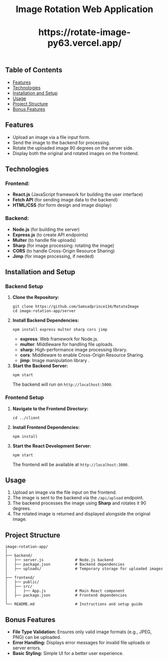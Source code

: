 <!DOCTYPE html>
<html lang="en">
<head>
    <meta charset="UTF-8">
    <meta name="viewport" content="width=device-width, initial-scale=1.0">
  
</head>
<body>

<header>
    <div class="container">
        <h1>Image Rotation Web Application </h1>
        <h1>https://rotate-image-py63.vercel.app/</h1
    </div>
</header>

<div class="container">
    <h2>Table of Contents</h2>
    <ul>
        <li><a href="#features">Features</a></li>
        <li><a href="#technologies">Technologies</a></li>
        <li><a href="#installation-and-setup">Installation and Setup</a></li>
        <li><a href="#usage">Usage</a></li>
        <li><a href="#project-structure">Project Structure</a></li>
        <li><a href="#bonus-features">Bonus Features</a></li>
    </ul>

  <h2>Features</h2>
    <ul>
        <li>Upload an image via a file input form.</li>
        <li>Send the image to the backend for processing.</li>
        <li>Rotate the uploaded image 90 degrees on the server side.</li>
        <li>Display both the original and rotated images on the frontend.</li>
    </ul>

  <h2 id="technologies">Technologies</h2>
    <h3>Frontend:</h3>
    <ul>
        <li><strong>React.js</strong> (JavaScript framework for building the user interface)</li>
        <li><strong>Fetch API</strong> (for sending image data to the backend)</li>
        <li><strong>HTML/CSS</strong> (for form design and image display)</li>
    </ul>

  <h3>Backend:</h3>
    <ul>
        <li><strong>Node.js</strong> (for building the server)</li>
        <li><strong>Express.js</strong> (to create API endpoints)</li>
        <li><strong>Multer</strong> (to handle file uploads)</li>
        <li><strong>Sharp</strong> (for image processing: rotating the image)</li>
        <li><strong>CORS</strong> (to handle Cross-Origin Resource Sharing)</li>
        <li><strong>Jimp</strong> (for image processing, if needed)</li>
    </ul>

  <h2 id="installation-and-setup">Installation and Setup</h2>

  <h3>Backend Setup</h3>
    <ol>
        <li><strong>Clone the Repository:</strong>
            <pre><code>git clone https://github.com/Samsadprince134/RotateImage
cd image-rotation-app/server</code></pre>
        </li>
        <li><strong>Install Backend Dependencies:</strong>
            <pre><code>npm install express multer sharp cors jimp</code></pre>
            <ul>
                <li><strong>express</strong>: Web framework for Node.js.</li>
                <li><strong>multer</strong>: Middleware for handling file uploads.</li>
                <li><strong>sharp</strong>: High-performance image processing library.</li>
                <li><strong>cors</strong>: Middleware to enable Cross-Origin Resource Sharing.</li>
                <li><strong>jimp</strong>: Image manipulation library .</li>
            </ul>
        </li>
        <li><strong>Start the Backend Server:</strong>
            <pre><code>npm start</code></pre>
            The backend will run on <code>http://localhost:5000</code>.
        </li>
    </ol>

  <h3>Frontend Setup</h3>
    <ol>
        <li><strong>Navigate to the Frontend Directory:</strong>
            <pre><code>cd ../client</code></pre>
        </li>
        <li><strong>Install Frontend Dependencies:</strong>
            <pre><code>npm install</code></pre>
        </li>
        <li><strong>Start the React Development Server:</strong>
            <pre><code>npm start</code></pre>
            The frontend will be available at <code>http://localhost:3000</code>.
        </li>
    </ol>

   <h2 id="usage">Usage</h2>
    <ol>
        <li>Upload an image via the file input on the frontend.</li>
        <li>The image is sent to the backend via the <code>/api/upload</code> endpoint.</li>
        <li>The backend processes the image using <strong>Sharp</strong> and rotates it 90 degrees.</li>
        <li>The rotated image is returned and displayed alongside the original image.</li>
    </ol>

  <h2 id="project-structure">Project Structure</h2>
    <pre><code>image-rotation-app/
│
├── backend/
│   ├── server.js              # Node.js backend
│   ├── package.json           # Backend dependencies
│   ├── uploads/               # Temporary storage for uploaded images
│
├── frontend/
│   ├── public/
│   ├── src/
│   │   ├── App.js             # Main React component
│   ├── package.json           # Frontend dependencies
│
└── README.md                  # Instructions and setup guide
</code></pre>

  <h2 id="bonus-features">Bonus Features</h2>
    <ul>
        <li><strong>File Type Validation:</strong> Ensures only valid image formats (e.g., JPEG, PNG) can be uploaded.</li>
        <li><strong>Error Handling:</strong> Displays error messages for invalid file uploads or server errors.</li>
        <li><strong>Basic Styling:</strong> Simple UI for a better user experience.</li>
    </ul>
</div>



</body>
</html>
